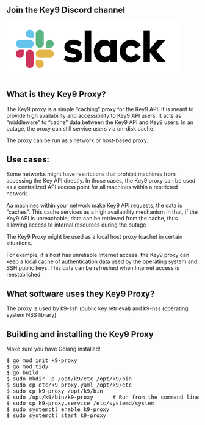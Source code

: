 
Join the Key9 Discord channel
-----------------------------

[![Discord](./images/slack.png)](https://key9identity.slack.com/)


What is they Key9 Proxy?
------------------------

The Key9 proxy is a simple “caching” proxy for the Key9 API.  It is meant to provide high availability and accessibility to Key9 API users.  It acts as “middleware” to “cache” data between the Key9 API and Key9 users.  In an outage, the proxy can still service users via on-disk cache.

The proxy can be run as a network or host-based proxy.

Use cases:
----------

Some networks might have restrictions that prohibit machines from accessing the Key API directly.   In those cases,  the Key9 proxy can be used as a centralized API access point for all machines within a restricted network. 

Aa machines within your network make Key9 API requests,  the data is “caches”.   This cache services as a high availability mechanism in that, if the Key9 API is unreachable, data can be retrieved from the cache, thus allowing access to internal resources during the outage

The Key9 Proxy might be used as a local host proxy (cache) in certain situations. 

For example, if a host has unreliable Internet access, the Key9 proxy can keep a local cache of authentication data used by the operating system and SSH public keys.  This data can be refreshed when Internet access is reestablished.

What software uses they Key9 Proxy?
-----------------------------------

The proxy is used by k9-ssh (public key retrieval) and k9-nss (operating system NSS library)

Building and installing the Key9 Proxy
--------------------------------------

Make sure you have Golang installed! 

<pre>
$ go mod init k9-proxy
$ go mod tidy
$ go build
$ sudo mkdir -p /opt/k9/etc /opt/k9/bin
$ sudo cp etc/k9-proxy.yaml /opt/k9/etc
$ sudo cp k9-proxy /opt/k9/bin
$ sudo /opt/k9/bin/k9-proxy 	 # Run from the command line... Control C exits
$ sudo cp k9-proxy.service /etc/systemd/system
$ sudo systemctl enable k9-proxy
$ sudo systemctl start k9-proxy
</pre>



